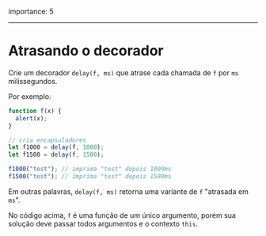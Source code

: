 importance: 5

---

# Atrasando o decorador

Crie um decorador `delay(f, ms)` que atrase cada chamada de `f` por `ms` milissegundos.

Por exemplo:

```js
function f(x) {
  alert(x);
}

// cria encapsuladores
let f1000 = delay(f, 1000);
let f1500 = delay(f, 1500);

f1000("test"); // imprima "test" depois 1000ms
f1500("test"); // imprima "test" depois 1500ms
```

Em outras palavras, `delay(f, ms)` retorna uma variante de `f` "atrasada em `ms`".

No código acima, `f` é uma função de um único argumento, porém sua solução deve passar todos argumentos e o contexto `this`.
